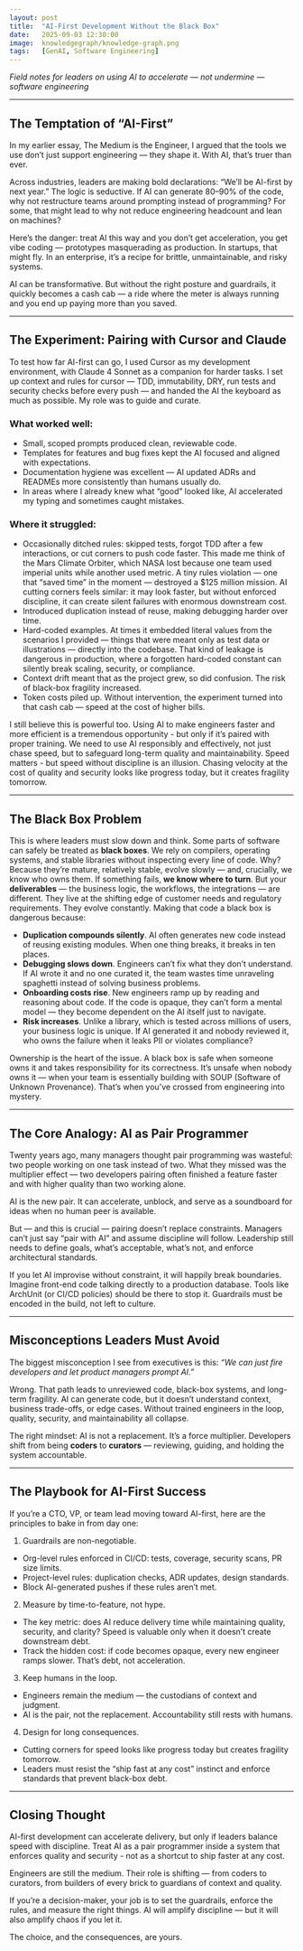 ```yaml
---
layout: post
title:  "AI-First Development Without the Black Box"
date:   2025-09-03 12:30:00
image:  knowledgegraph/knowledge-graph.png
tags:   [GenAI, Software Engineering]
---
```


*Field notes for leaders on using AI to accelerate — not undermine — software engineering*

------

## The Temptation of “AI-First”

In my earlier essay, The Medium is the Engineer, I argued that the tools we use don’t just support engineering — they shape it. With AI, that’s truer than ever.

Across industries, leaders are making bold declarations: “We’ll be AI-first by next year.” The logic is seductive. If AI can generate 80–90% of the code, why not restructure teams around prompting instead of programming? For some, that might lead to why not reduce engineering headcount and lean on machines?

Here’s the danger: treat AI this way and you don’t get acceleration, you get vibe coding — prototypes masquerading as production. In startups, that might fly. In an enterprise, it’s a recipe for brittle, unmaintainable, and risky systems.

AI can be transformative. But without the right posture and guardrails, it quickly becomes a cash cab — a ride where the meter is always running and you end up paying more than you saved.

------

## The Experiment: Pairing with Cursor and Claude

To test how far AI-first can go, I used Cursor as my development environment, with Claude 4 Sonnet as a companion for harder tasks. I set up context and rules for cursor — TDD, immutability, DRY, run tests and security checks before every push — and handed the AI the keyboard as much as possible. My role was to guide and curate.

### What worked well:
* Small, scoped prompts produced clean, reviewable code.
* Templates for features and bug fixes kept the AI focused and aligned with expectations.
* Documentation hygiene was excellent — AI updated ADRs and READMEs more consistently than humans usually do.
* In areas where I already knew what “good” looked like, AI accelerated my typing and sometimes caught mistakes.


### Where it struggled:
* Occasionally ditched rules: skipped tests, forgot TDD after a few interactions, or cut corners to push code faster. This made me think of the Mars Climate Orbiter, which NASA lost because one team used imperial units while another used metric. A tiny rules violation — one that “saved time” in the moment — destroyed a $125 million mission. AI cutting corners feels similar: it may look faster, but without enforced discipline, it can create silent failures with enormous downstream cost.
* Introduced duplication instead of reuse, making debugging harder over time.
* Hard-coded examples. At times it embedded literal values from the scenarios I provided — things that were meant only as test data or illustrations — directly into the codebase. That kind of leakage is dangerous in production, where a forgotten hard-coded constant can silently break scaling, security, or compliance.
* Context drift meant that as the project grew, so did confusion. The risk of black-box fragility increased.
* Token costs piled up. Without intervention, the experiment turned into that cash cab — speed at the cost of higher bills.


I still believe this is powerful too. Using AI to make engineers faster and more efficient is a tremendous opportunity - but only if it’s paired with proper training. We need to use AI responsibly and effectively, not just chase speed, but to safeguard long-term quality and maintainability. Speed matters - but speed without discipline is an illusion. Chasing velocity at the cost of quality and security looks like progress today, but it creates fragility tomorrow. 

------

## The Black Box Problem

This is where leaders must slow down and think.
Some parts of software can safely be treated as **black boxes**. We rely on compilers, operating systems, and stable libraries without inspecting every line of code. Why? Because they’re mature, relatively stable, evolve slowly — and, crucially, we know who owns them. If something fails, **we know where to turn**.
But your **deliverables** — the business logic, the workflows, the integrations — are different. They live at the shifting edge of customer needs and regulatory requirements. They evolve constantly. Making that code a black box is dangerous because:
* **Duplication compounds silently**. AI often generates new code instead of reusing existing modules. When one thing breaks, it breaks in ten places.
* **Debugging slows down**. Engineers can’t fix what they don’t understand. If AI wrote it and no one curated it, the team wastes time unraveling spaghetti instead of solving business problems.
* **Onboarding costs rise**. New engineers ramp up by reading and reasoning about code. If the code is opaque, they can’t form a mental model — they become dependent on the AI itself just to navigate.
* **Risk increases**. Unlike a library, which is tested across millions of users, your business logic is unique. If AI generated it and nobody reviewed it, who owns the failure when it leaks PII or violates compliance?


Ownership is the heart of the issue. A black box is safe when someone owns it and takes responsibility for its correctness. It’s unsafe when nobody owns it — when your team is essentially building with SOUP (Software of Unknown Provenance). That’s when you’ve crossed from engineering into mystery.

------

## The Core Analogy: AI as Pair Programmer

Twenty years ago, many managers thought pair programming was wasteful: two people working on one task instead of two. What they missed was the multiplier effect — two developers pairing often finished a feature faster and with higher quality than two working alone.

AI is the new pair. It can accelerate, unblock, and serve as a soundboard for ideas when no human peer is available.

But — and this is crucial — pairing doesn’t replace constraints. Managers can’t just say “pair with AI” and assume discipline will follow. Leadership still needs to define goals, what’s acceptable, what’s not, and enforce architectural standards.

If you let AI improvise without constraint, it will happily break boundaries. Imagine front-end code talking directly to a production database. Tools like ArchUnit (or CI/CD policies) should be there to stop it. Guardrails must be encoded in the build, not left to culture.

------

## Misconceptions Leaders Must Avoid

The biggest misconception I see from executives is this: *“We can just fire developers and let product managers prompt AI.”*

Wrong. That path leads to unreviewed code, black-box systems, and long-term fragility. AI can generate code, but it doesn’t understand context, business trade-offs, or edge cases. Without trained engineers in the loop, quality, security, and maintainability all collapse.

The right mindset: AI is not a replacement. It’s a force multiplier. Developers shift from being **coders** to **curators** — reviewing, guiding, and holding the system accountable.

------

## The Playbook for AI-First Success

If you’re a CTO, VP, or team lead moving toward AI-first, here are the principles to bake in from day one:
1. Guardrails are non-negotiable.
* Org-level rules enforced in CI/CD: tests, coverage, security scans, PR size limits.
* Project-level rules: duplication checks, ADR updates, design standards.
* Block AI-generated pushes if these rules aren’t met.
2. Measure by time-to-feature, not hype.
* The key metric: does AI reduce delivery time while maintaining quality, security, and clarity? Speed is valuable only when it doesn’t create downstream debt.
* Track the hidden cost: if code becomes opaque, every new engineer ramps slower. That’s debt, not acceleration.
3. Keep humans in the loop.
* Engineers remain the medium — the custodians of context and judgment.
* AI is the pair, not the replacement. Accountability still rests with humans.
4. Design for long consequences.
* Cutting corners for speed looks like progress today but creates fragility tomorrow.
* Leaders must resist the “ship fast at any cost” instinct and enforce standards that prevent black-box debt.


------

## Closing Thought

AI-first development can accelerate delivery, but only if leaders balance speed with discipline. Treat AI as a pair programmer inside a system that enforces quality and security - not as a shortcut to ship faster at any cost.

Engineers are still the medium. Their role is shifting — from coders to curators, from builders of every brick to guardians of context and quality.

If you’re a decision-maker, your job is to set the guardrails, enforce the rules, and measure the right things. AI will amplify discipline — but it will also amplify chaos if you let it.

The choice, and the consequences, are yours.
